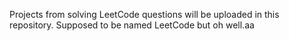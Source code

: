 Projects from solving LeetCode questions will be uploaded in this repository. Supposed to be named LeetCode but oh well.aa